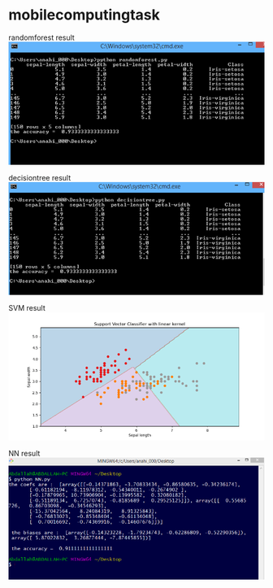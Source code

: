 # mobilecomputingtask
randomforest result
![Image](./randomforest_result.PNG)

decisiontree result
![Image](./decisiontree_result.PNG)

SVM result
![Image](./svc_result.png)

NN result
![Image](./nn_result.PNG)
